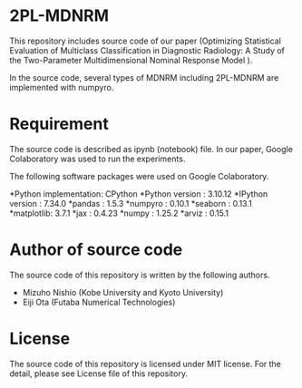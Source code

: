 # 2PL-MDNRM

This repository includes source code of our paper (Optimizing Statistical Evaluation of Multiclass Classification in Diagnostic Radiology: A Study of the Two-Parameter Multidimensional Nominal Response Model ).

In the source code, several types of MDNRM including 2PL-MDNRM are implemented with numpyro.


# Requirement
The source code is described as ipynb (notebook) file. 
In our paper, Google Colaboratory was used to run the experiments. 

The following software packages were used on Google Colaboratory.

*Python implementation: CPython
*Python version       : 3.10.12
*IPython version      : 7.34.0
*pandas    : 1.5.3
*numpyro   : 0.10.1
*seaborn   : 0.13.1
*matplotlib: 3.7.1
*jax       : 0.4.23
*numpy     : 1.25.2
*arviz     : 0.15.1


# Author of source code
The source code of this repository is written by the following authors.

* Mizuho Nishio (Kobe University and Kyoto University)
* Eiji Ota (Futaba Numerical Technologies) 



# License
The source code of this repository is licensed under MIT license. For the detail, please see License file of this repository.

